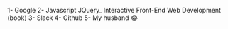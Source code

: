 1- Google
2- Javascript JQuery_ Interactive Front-End Web Development (book)
3- Slack
4- Github
5- My husband 😂

